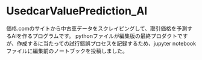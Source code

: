 # UsedcarValuePrediction_AI
価格.comのサイトから中古車データをスクレイピングして、取引価格を予測するAIを作るプログラムです。
pythonファイルが編集版の最終プロダクトですが、作成するに当たっての試行錯誤プロセスを記録するため、jupyter notebookファイルに編集前のノートブックを投稿しました。
